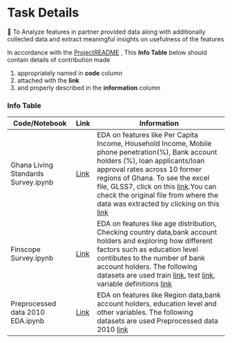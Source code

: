 # Task Details
:rocket: To Analyze features in partner provided data along with additionally collected data and extract meaningful insights on usefulness of the features

In accordance with the [ProjectREADME](../../../README.md#folder-overview) , This **Info Table** below should contain details of contribution made 

1. appropriately named in **code** column 
2. attached with the **link** 
3. and properly described in the **information** column


### Info Table 

|Code/Notebook |Link|  Information |
|----------|------|-----------------------------------------------|
|Ghana Living Standards Survey.ipynb |[Link](https://github.com/OmdenaAI/omdena-ghana-creditworthiness/blob/main/src/tasks/task-2-exploratorary-data-analysis/Ghana%20Living%20Standard%20Survey%207.ipynb)|EDA on features like Per Capita Income, Household Income, Mobile phone penetration(%), Bank account holders (%), loan applicants/loan approval rates across 10 former regions of Ghana. To see the excel file, GLSS7, click on this [link](https://github.com/OmdenaAI/omdena-ghana-creditworthiness/blob/main/src/tasks/task-2-exploratorary-data-analysis/GLSS7.xlsx).You can check the original file from where the data was extracted by clicking on this [link](https://github.com/OmdenaAI/omdena-ghana-creditworthiness/blob/main/src/tasks/task-1-data-collection/GLSS7%20MAIN%20REPORT_FINAL.pdf)|
|Finscope Survey.ipynb|[Link](https://github.com/OmdenaAI/omdena-ghana-creditworthiness/blob/main/src/tasks/task-2-exploratorary-data-analysis/Finscope%20Survey.ipynb)|EDA on features like age distribution, Checking country data,bank account holders and exploring how different factors such as education level contibutes to the number of bank account holders. The following datasets are used train [link](https://github.com/OmdenaAI/omdena-ghana-creditworthiness/blob/main/src/tasks/task-2-exploratorary-data-analysis/finscope_Train_v2.csv), test [link](https://github.com/OmdenaAI/omdena-ghana-creditworthiness/blob/main/src/tasks/task-2-exploratorary-data-analysis/finscope_Test_v2.csv), variable definitions [link](https://github.com/OmdenaAI/omdena-ghana-creditworthiness/blob/main/src/tasks/task-2-exploratorary-data-analysis/finscope_VariableDefinitions.csv)  |
|Preprocessed data 2010 EDA.ipynb|[Link](https://github.com/OmdenaAI/omdena-ghana-creditworthiness/blob/main/src/tasks/task-2-exploratorary-data-analysis/Preprocessed%20data%202010%20EDA.ipynb)|EDA on features like Region  data,bank account holders, education level and other variables. The following datasets are used Preprocessed data 2010 [link](https://github.com/OmdenaAI/omdena-ghana-creditworthiness/blob/main/src/tasks/task-2-exploratorary-data-analysis/Processed%20Dataset%202010.csv)  |
